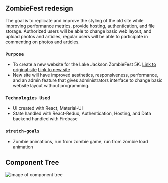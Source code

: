 ## ZombieFest redesign
The goal is to replicate and improve the styling of the old site while improving performance metrics, provide hosting, authentication, and file storage. Authorized users will be able to change basic web layout, and upload photos and articles, regular users will be able to participate in commenting on photos and articles. 

### `Purpose`
- To create a new website for the Lake Jackson ZombieFest 5K.
 [Link to original site](https://zombiefest.org/)
 [Link to new site](https://zombiefestlj.firebaseapp.com/)
- New site will have improved aesthetics, responsiveness, performance, and an admin feature that gives administrators interface to change basic website layout without programming.
### `Technologies Used`
- UI created with React, Material-UI
- State handled with React-Redux, Authentication, Hosting, and Data backend handled with Firebase

### `stretch-goals`
- Zombie animations, run from zombie game, run from zombie load animation

## Component Tree

![image of component tree](assets/capstone-component-tree.png)
